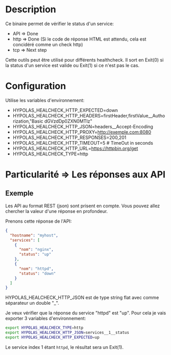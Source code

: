 # Description

Ce binaire permet de vérifier le status d'un service:

- API => Done
- http => Done (Si le code de réponse HTML est attendu, cela est concidéré comme un check http)
- tcp => Next step

Cette outils peut être utilisé pour différents healthcheck. Il sort en Exit(0) si la status d'un service est valide ou Exit(1) si ce n'est pas le cas.

# Configuration

Utilise les variables d'environnement:

- HYPOLAS_HEALCHECK_HTTP_EXPECTED=down
- HYPOLAS_HEALCHECK_HTTP_HEADERS=firstHeader,firstValue\_\_Authorization,"Basic dGVzdDp0ZXN0MTIz"
- HYPOLAS_HEALCHECK_HTTP_JSON=headers\_\_Accept-Encoding
- HYPOLAS_HEALCHECK_HTTP_PROXY=http://exemple.com:8080
- HYPOLAS_HEALCHECK_HTTP_RESPONSES=200,201
- HYPOLAS_HEALCHECK_HTTP_TIMEOUT=5 # TimeOut in seconds
- HYPOLAS_HEALCHECK_HTTP_URL=https://httpbin.org/get
- HYPOLAS_HEALCHECK_TYPE=http

# Particularité => Les réponses aux API

## Exemple

Les API au format REST (json) sont prisent en compte. Vous pouvez allez chercher la valeur d'une réponse en profondeur.

Prenons cette réponse de l'API:

```json
{
  "hostname": "myhost",
  "services": [
    {
      "nom": "nginx",
      "status": "up"
    },
    {
      "nom": "httpd",
      "status": "down"
    }
  ]
}
```

HYPOLAS_HEALCHECK_HTTP_JSON est de type string flat avec comme séparateur un double "\_".

Je veux vérifier que la réponse du service "httpd" est "up". Pour cela je vais exporter 3 variables d'environnement:

```bash
export HYPOLAS_HEALCHECK_TYPE=http
export HYPOLAS_HEALCHECK_HTTP_JSON=services__1__status
export HYPOLAS_HEALCHECK_HTTP_EXPECTED=up
```

Le service index 1 étant `httpd`, le résultat sera un Exit(1).
